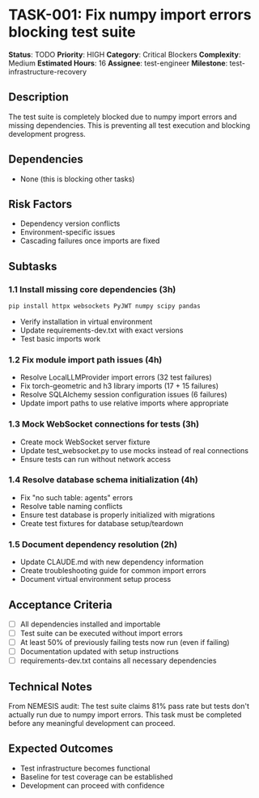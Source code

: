 # TASK-001: Fix numpy import errors blocking test suite

**Status**: TODO
**Priority**: HIGH
**Category**: Critical Blockers
**Complexity**: Medium
**Estimated Hours**: 16
**Assignee**: test-engineer
**Milestone**: test-infrastructure-recovery

## Description

The test suite is completely blocked due to numpy import errors and missing dependencies. This is preventing all test execution and blocking development progress.

## Dependencies

- None (this is blocking other tasks)

## Risk Factors

- Dependency version conflicts
- Environment-specific issues
- Cascading failures once imports are fixed

## Subtasks

### 1.1 Install missing core dependencies (3h)

```bash
pip install httpx websockets PyJWT numpy scipy pandas
```

- Verify installation in virtual environment
- Update requirements-dev.txt with exact versions
- Test basic imports work

### 1.2 Fix module import path issues (4h)

- Resolve LocalLLMProvider import errors (32 test failures)
- Fix torch-geometric and h3 library imports (17 + 15 failures)
- Resolve SQLAlchemy session configuration issues (6 failures)
- Update import paths to use relative imports where appropriate

### 1.3 Mock WebSocket connections for tests (3h)

- Create mock WebSocket server fixture
- Update test_websocket.py to use mocks instead of real connections
- Ensure tests can run without network access

### 1.4 Resolve database schema initialization (4h)

- Fix "no such table: agents" errors
- Resolve table naming conflicts
- Ensure test database is properly initialized with migrations
- Create test fixtures for database setup/teardown

### 1.5 Document dependency resolution (2h)

- Update CLAUDE.md with new dependency information
- Create troubleshooting guide for common import errors
- Document virtual environment setup process

## Acceptance Criteria

- [ ] All dependencies installed and importable
- [ ] Test suite can be executed without import errors
- [ ] At least 50% of previously failing tests now run (even if failing)
- [ ] Documentation updated with setup instructions
- [ ] requirements-dev.txt contains all necessary dependencies

## Technical Notes

From NEMESIS audit: The test suite claims 81% pass rate but tests don't actually run due to numpy import errors. This task must be completed before any meaningful development can proceed.

## Expected Outcomes

- Test infrastructure becomes functional
- Baseline for test coverage can be established
- Development can proceed with confidence
